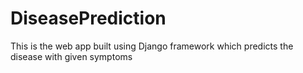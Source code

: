 # DiseasePrediction
This is the web app built using Django framework which predicts the disease with given symptoms
